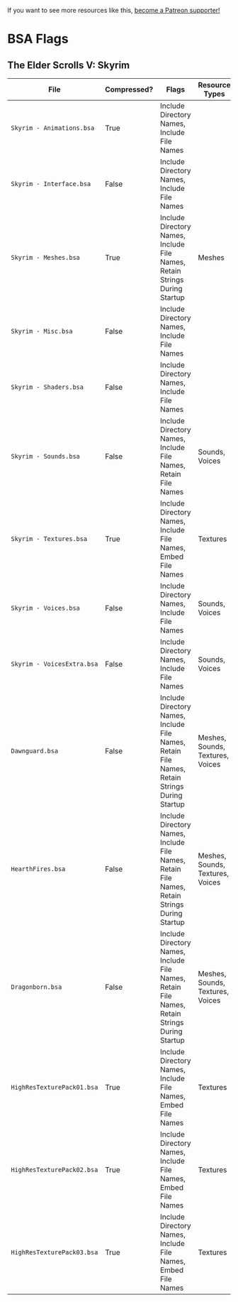 <!-- TITLE: BSA Flags -->
<!-- SUBTITLE: BSA Flags -->

If you want to see more resources like this, [become a Patreon supporter!](https://www.patreon.com/fireundubh) 

# BSA Flags
## The Elder Scrolls V: Skyrim

File | Compressed? | Flags | Resource Types 
--- | --- | --- | ---
`Skyrim - Animations.bsa` | True | Include Directory Names, Include File Names |  
`Skyrim - Interface.bsa` | False | Include Directory Names, Include File Names |  
`Skyrim - Meshes.bsa` | True | Include Directory Names, Include File Names, Retain Strings During Startup | Meshes
`Skyrim - Misc.bsa` | False | Include Directory Names, Include File Names | 
`Skyrim - Shaders.bsa` | False | Include Directory Names, Include File Names | 
`Skyrim - Sounds.bsa` | False | Include Directory Names, Include File Names, Retain File Names | Sounds, Voices
`Skyrim - Textures.bsa` | True | Include Directory Names, Include File Names, Embed File Names | Textures
`Skyrim - Voices.bsa` | False | Include Directory Names, Include File Names | Sounds, Voices
`Skyrim - VoicesExtra.bsa` | False | Include Directory Names, Include File Names | Sounds, Voices
`Dawnguard.bsa` | False | Include Directory Names, Include File Names, Retain File Names, Retain Strings During Startup | Meshes, Sounds, Textures, Voices
`HearthFires.bsa` | False | Include Directory Names, Include File Names, Retain File Names, Retain Strings During Startup | Meshes, Sounds, Textures, Voices
`Dragonborn.bsa` | False | Include Directory Names, Include File Names, Retain File Names, Retain Strings During Startup | Meshes, Sounds, Textures, Voices
`HighResTexturePack01.bsa` | True | Include Directory Names, Include File Names, Embed File Names | Textures
`HighResTexturePack02.bsa` | True | Include Directory Names, Include File Names, Embed File Names | Textures
`HighResTexturePack03.bsa` | True | Include Directory Names, Include File Names, Embed File Names | Textures